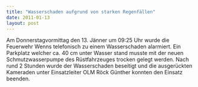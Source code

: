 ```yaml
---
title: "Wasserschaden aufgrund von starken Regenfällen"
date: 2011-01-13
layout: post
---
```


Am Donnerstagvormittag den 13. Jänner um 09:25 Uhr wurde die Feuerwehr Wenns telefonisch zu einem Wasserschaden alarmiert. Ein Parkplatz welcher ca. 40 cm unter Wasser stand musste mit der neuen Schmutzwasserpumpe des Rüstfahrzeuges trocken gelegt werden. Nach rund 2 Stunden wurde der Wasserschaden beseitigt und die ausgerückten Kameraden unter Einsatzleiter OLM Röck Günther konnten den Einsatz beenden.